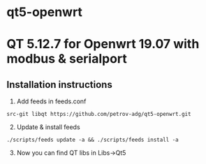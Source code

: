 # qt5-openwrt
QT 5.12.7 for Openwrt 19.07 with modbus & serialport
=========================

Installation instructions
-------------------------

1. Add feeds in feeds.conf


```
src-git libqt https://github.com/petrov-adg/qt5-openwrt.git
```

2. Update & install feeds

```
./scripts/feeds update -a && ./scripts/feeds install -a
```

3. Now you can find QT libs in Libs->Qt5
